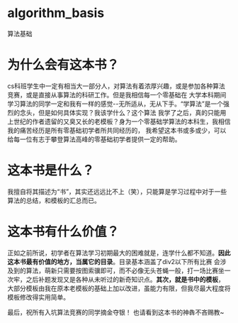 # algorithm_basis
算法基础

# 为什么会有这本书？
cs科班学生中一定有相当大一部分人，对算法有着浓厚兴趣，或是参加各种算法竞赛，或是直接从事算法的科研工作。但是我相信每一个零基础在
大学本科期间学习算法的同学一定和我有一样的感觉--无所适从，无从下手。“学算法”是一个强烈的念头，但是如何具体实现？我该学什么？这个算法
我学了之后，真的只能用上世纪的作者遗留的又臭又长的老模板？身为一个零基础学算法的本科生，我相信我的痛苦经历是所有零基础初学者所共同经历的，
我希望这本书或多或少，可以给每一位有志于攀登算法高峰的零基础初学者提供一定的帮助。

# 这本书是什么？
我擅自将其描述为“书”，其实还远远比不上（笑），只能算是学习过程中对于一些算法的总结，和模板的汇总而已。

# 这本书有什么价值？
正如之前所说，初学者在算法学习初期最大的困难就是，连学什么都不知道。**因此这本书最有价值的地方，当属它的目录**。目录基本涵盖了div2以下所有比赛
会涉及到的算法，萌新只需要按图索骥即可，而不必像无头苍蝇一般，打一场比赛坐一次牢，之后补题发现又是各种从未听过的新奇知识点。**其次，就是书中的模板**，
大部分模板由我在原本老模板的基础上加以改进，虽能力有限，但我尽最大程度将模板修改得实用简单。

最后，祝所有入坑算法竞赛的同学摘金夺银！
也请看到这本书的神犇不吝赐教~
